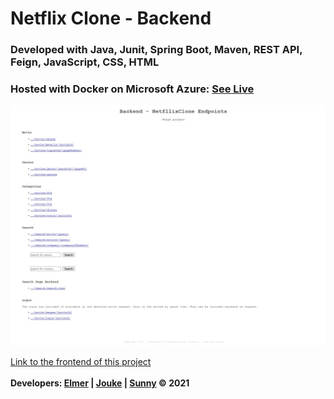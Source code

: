 # Netflix Clone - Backend

### Developed with Java, Junit, Spring Boot, Maven, REST API, Feign, JavaScript, CSS, HTML

### Hosted with Docker on Microsoft Azure: <a href="https://netflix-clone-tm2.azurewebsites.net/" target="_blank">See Live</a><br>
<img src="https://raw.githubusercontent.com/Elmerrrrrr/movie-service/main/src/main/resources/screenshots/backend-server-page.jpg" width="800px">


<a href="https://github.com/Elmerrrrrr/movie-frontend">Link to the frontend of this project</a>
<br>
<br>
<b>Developers: <a href="#">Elmer</a> | <a href="#">Jouke</a> | <a href="#">Sunny</a> © 2021
